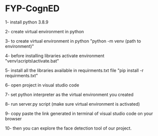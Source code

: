 # FYP-CognED

1- install python 3.8.9

2- create virtual environment in python

3- to create virtual environment in python "python -m venv (path to environment)" 

4- before installing libraries activate environment "venv\scripts\activate.bat" 

5- install all the libraries available in requirments.txt file "pip install -r requirments.txt"

6- open project in visual studio code

7- set python interpreter as the virtual environment you created

8- run server.py script (make sure virtual environment is activated)

9- copy paste the link generated in terminal of visual studio code on    your browser

10- then you can explore the face detection tool of our project. 
